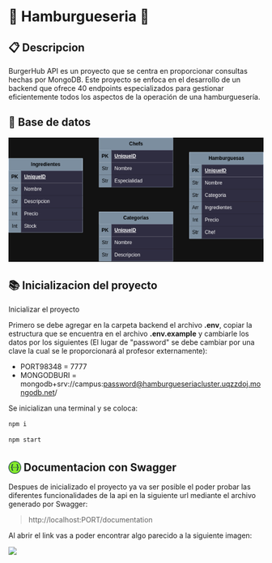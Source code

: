 # 🍔 Hamburgueseria 🍔  


## 📋 Descripcion 
BurgerHub API es un proyecto que se centra en proporcionar consultas hechas por MongoDB. Este proyecto se enfoca en el desarrollo de un backend que ofrece 40 endpoints especializados para gestionar eficientemente todos los aspectos de la operación de una hamburguesería.

## 📒 Base de datos 

![logo](./imgs/DB-Hamburgueseria.png)

## 📚 Inicializacion del proyecto
Inicializar el proyecto 

Primero se debe agregar en la carpeta backend el archivo **.env**, copiar la estructura que se encuentra en el archivo **.env.example** y cambiarle los datos por los siguientes (El lugar de "password" se debe cambiar por una clave la cual se le proporcionará al profesor externamente): 

* PORT98348 = 7777
* MONGODBURI = mongodb+srv://campus:password@hamburgueseriacluster.uqzzdoj.mongodb.net/

Se inicializan una terminal y se coloca: 

```bash
npm i 
```

```bash
npm start 
```

## <img src="./imgs/swagger-logo.svg" width="25" style="position: relative; top: .3rem;"> Documentacion con Swagger

Despues de inicializado el proyecto ya va ser posible el poder probar las diferentes funcionalidades de la api en la siguiente url mediante el archivo generado por Swagger:

>http://localhost:PORT/documentation 

Al abrir el link vas a poder encontrar algo parecido a la siguiente imagen:

<img src="./frontend/src/assets/imgs/swagger.jpeg" width="1000rem">